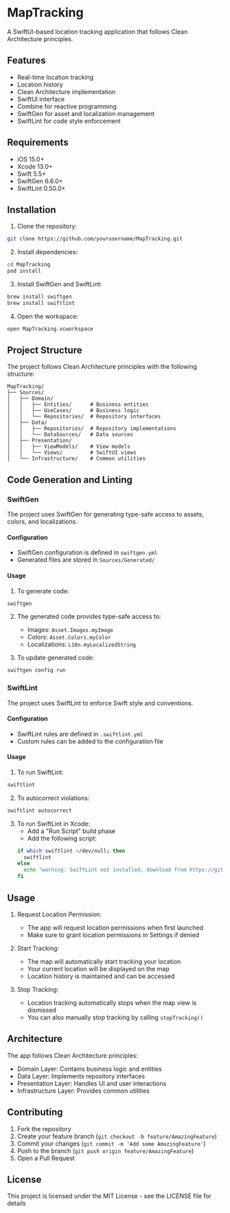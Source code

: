 # MapTracking

A SwiftUI-based location tracking application that follows Clean Architecture principles.

## Features

- Real-time location tracking
- Location history
- Clean Architecture implementation
- SwiftUI interface
- Combine for reactive programming
- SwiftGen for asset and localization management
- SwiftLint for code style enforcement

## Requirements

- iOS 15.0+
- Xcode 13.0+
- Swift 5.5+
- SwiftGen 6.6.0+
- SwiftLint 0.50.0+

## Installation

1. Clone the repository:
```bash
git clone https://github.com/yourusername/MapTracking.git
```

2. Install dependencies:
```bash
cd MapTracking
pod install
```

3. Install SwiftGen and SwiftLint:
```bash
brew install swiftgen
brew install swiftlint
```

4. Open the workspace:
```bash
open MapTracking.xcworkspace
```

## Project Structure

The project follows Clean Architecture principles with the following structure:

```
MapTracking/
├── Sources/
│   ├── Domain/
│   │   ├── Entities/      # Business entities
│   │   ├── UseCases/      # Business logic
│   │   └── Repositories/  # Repository interfaces
│   ├── Data/
│   │   ├── Repositories/  # Repository implementations
│   │   └── DataSources/   # Data sources
│   ├── Presentation/
│   │   ├── ViewModels/    # View models
│   │   └── Views/         # SwiftUI views
│   └── Infrastructure/    # Common utilities
```

## Code Generation and Linting

### SwiftGen

The project uses SwiftGen for generating type-safe access to assets, colors, and localizations.

#### Configuration
- SwiftGen configuration is defined in `swiftgen.yml`
- Generated files are stored in `Sources/Generated/`

#### Usage
1. To generate code:
```bash
swiftgen
```

2. The generated code provides type-safe access to:
   - Images: `Asset.Images.myImage`
   - Colors: `Asset.Colors.myColor`
   - Localizations: `L10n.myLocalizedString`

3. To update generated code:
```bash
swiftgen config run
```

### SwiftLint

The project uses SwiftLint to enforce Swift style and conventions.

#### Configuration
- SwiftLint rules are defined in `.swiftlint.yml`
- Custom rules can be added to the configuration file

#### Usage
1. To run SwiftLint:
```bash
swiftlint
```

2. To autocorrect violations:
```bash
swiftlint autocorrect
```

3. To run SwiftLint in Xcode:
   - Add a "Run Script" build phase
   - Add the following script:
   ```bash
   if which swiftlint >/dev/null; then
     swiftlint
   else
     echo "warning: SwiftLint not installed, download from https://github.com/realm/SwiftLint"
   fi
   ```

## Usage

1. Request Location Permission:
   - The app will request location permissions when first launched
   - Make sure to grant location permissions in Settings if denied

2. Start Tracking:
   - The map will automatically start tracking your location
   - Your current location will be displayed on the map
   - Location history is maintained and can be accessed

3. Stop Tracking:
   - Location tracking automatically stops when the map view is dismissed
   - You can also manually stop tracking by calling `stopTracking()`

## Architecture

The app follows Clean Architecture principles:

- Domain Layer: Contains business logic and entities
- Data Layer: Implements repository interfaces
- Presentation Layer: Handles UI and user interactions
- Infrastructure Layer: Provides common utilities

## Contributing

1. Fork the repository
2. Create your feature branch (`git checkout -b feature/AmazingFeature`)
3. Commit your changes (`git commit -m 'Add some AmazingFeature'`)
4. Push to the branch (`git push origin feature/AmazingFeature`)
5. Open a Pull Request

## License

This project is licensed under the MIT License - see the LICENSE file for details 